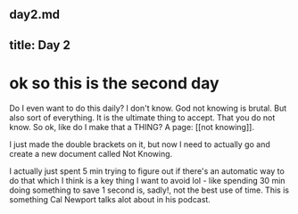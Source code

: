 day2.md
---
title: Day 2
---

# ok so this is the second day

Do I even want to do this daily? I don't know. God not knowing is brutal. But also sort of everything. It is the ultimate thing to accept. That you do not know. So ok, like do I make that a THING? A page: [[not knowing]]. 

I just made the double brackets on it, but now I need to actually go and create a new document called Not Knowing. 

I actually just spent 5 min trying to figure out if there's an automatic way to do that which I think is a key thing I want to avoid lol - like spending 30 min doing something to save 1 second is, sadly!, not the best use of time. This is something Cal Newport talks alot about in his podcast. 

